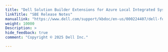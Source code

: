 ```yaml
---
title: "Dell Solution Builder Extensions for Azure Local Integrated System AX Server Release Notes"
linkTitle: "SBE Release Notes"
manuallink: "https://www.dell.com/support/kbdoc/en-us/000224407/dell-for-microsoft-azure-stack-hci-ax-hardware-updates-release-notes"
weight: 10000
Description: >
hide_feedback: true
comment: "Copyright © 2025 Dell Inc."

---
```


